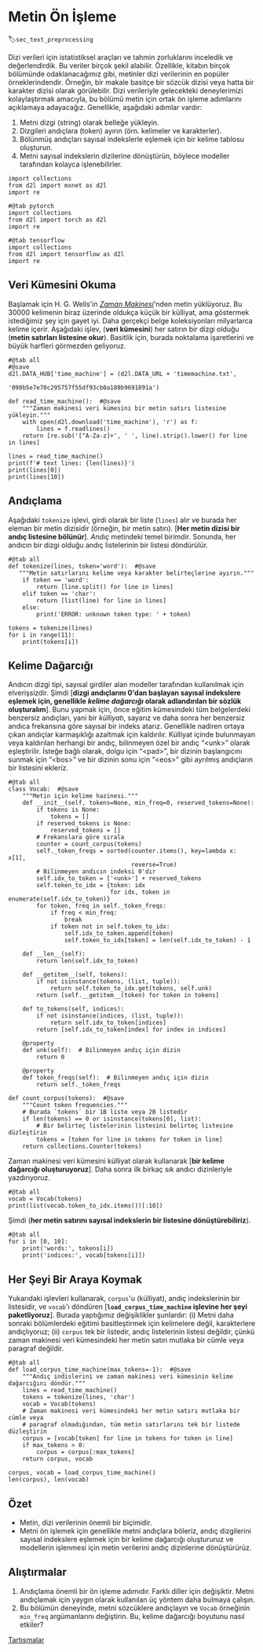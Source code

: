 # Metin Ön 	İşleme
:label:`sec_text_preprocessing`

Dizi verileri için istatistiksel araçları ve tahmin zorluklarını inceledik ve değerlendirdik. Bu veriler birçok şekil alabilir. Özellikle, kitabın birçok bölümünde odaklanacağımız gibi, metinler dizi verilerinin en popüler örneklerindendir. Örneğin, bir makale basitçe bir sözcük dizisi veya hatta bir karakter dizisi olarak görülebilir. Dizi verileriyle gelecekteki deneylerimizi kolaylaştırmak amacıyla, bu bölümü metin için ortak ön işleme adımlarını açıklamaya adayacağız. Genellikle, aşağıdaki adımlar vardır:

1. Metni dizgi (string) olarak belleğe yükleyin.
1. Dizgileri andıçlara (token) ayırın (örn. kelimeler ve karakterler).
1. Bölünmüş andıçları sayısal indekslerle eşlemek için bir kelime tablosu oluşturun.
1. Metni sayısal indekslerin dizilerine dönüştürün, böylece modeller tarafından kolayca işlenebilirler.

```{.python .input}
import collections
from d2l import mxnet as d2l
import re
```

```{.python .input}
#@tab pytorch
import collections
from d2l import torch as d2l
import re
```

```{.python .input}
#@tab tensorflow
import collections
from d2l import tensorflow as d2l
import re
```

## Veri Kümesini Okuma

Başlamak için H. G. Wells'in [*Zaman Makinesi*](http://www.gutenberg.org/ebooks/35)'nden metin yüklüyoruz. Bu 30000 kelimenin biraz üzerinde oldukça küçük bir külliyat, ama göstermek istediğimiz şey için gayet iyi. Daha gerçekçi belge koleksiyonları milyarlarca kelime içerir. Aşağıdaki işlev, (**veri kümesini**) her satırın bir dizgi olduğu (**metin satırları listesine okur**). Basitlik için, burada noktalama işaretlerini ve büyük harfleri görmezden geliyoruz.

```{.python .input}
#@tab all
#@save
d2l.DATA_HUB['time_machine'] = (d2l.DATA_URL + 'timemachine.txt',
                                '090b5e7e70c295757f55df93cb0a180b9691891a')

def read_time_machine():  #@save
    """Zaman makinesi veri kümesini bir metin satırı listesine yükleyin."""
    with open(d2l.download('time_machine'), 'r') as f:
        lines = f.readlines()
    return [re.sub('[^A-Za-z]+', ' ', line).strip().lower() for line in lines]

lines = read_time_machine()
print(f'# text lines: {len(lines)}')
print(lines[0])
print(lines[10])
```

## Andıçlama

Aşağıdaki `tokenize` işlevi, girdi olarak bir liste (`lines`) alır ve burada her eleman bir metin dizisidir (örneğin, bir metin satırı). [**Her metin dizisi bir andıç listesine bölünür**]. *Andıç* metindeki temel birimdir. Sonunda, her andıcın bir dizgi olduğu andıç listelerinin bir listesi döndürülür.

```{.python .input}
#@tab all
def tokenize(lines, token='word'):  #@save
   """Metin satırlarını kelime veya karakter belirteçlerine ayırın."""
    if token == 'word':
        return [line.split() for line in lines]
    elif token == 'char':
        return [list(line) for line in lines]
    else:
        print('ERROR: unknown token type: ' + token)

tokens = tokenize(lines)
for i in range(11):
    print(tokens[i])
```

## Kelime Dağarcığı

Andıcın dizgi tipi, sayısal girdiler alan modeller tarafından kullanılmak için elverişsizdir. Şimdi [**dizgi andıçlarını 0'dan başlayan sayısal indekslere eşlemek için, genellikle *kelime dağarcığı* olarak adlandırılan bir sözlük oluşturalım**]. Bunu yapmak için, önce eğitim kümesindeki tüm belgelerdeki benzersiz andıçları, yani bir *külliyat*ı, sayarız ve daha sonra her benzersiz andıca frekansına göre sayısal bir indeks atarız. Genellikle nadiren ortaya çıkan andıçlar karmaşıklığı azaltmak için kaldırılır. Külliyat içinde bulunmayan veya kaldırılan herhangi bir andıç, bilinmeyen özel bir andıç “&lt;unk&gt;” olarak eşleştirilir. İsteğe bağlı olarak, dolgu için “&lt;pad&gt;”, bir dizinin başlangıcını sunmak için “&lt;bos&gt;” ve bir dizinin sonu için “&lt;eos&gt;” gibi ayrılmış andıçların bir listesini ekleriz.

```{.python .input}
#@tab all
class Vocab:  #@save
    """Metin için kelime hazinesi."""
    def __init__(self, tokens=None, min_freq=0, reserved_tokens=None):
        if tokens is None:
            tokens = []
        if reserved_tokens is None:
            reserved_tokens = [] 
        # Frekanslara göre sırala
        counter = count_corpus(tokens)
        self._token_freqs = sorted(counter.items(), key=lambda x: x[1],
                                   reverse=True)
        # Bilinmeyen andıcın indeksi 0'dır
        self.idx_to_token = ['<unk>'] + reserved_tokens
        self.token_to_idx = {token: idx
                             for idx, token in enumerate(self.idx_to_token)}
        for token, freq in self._token_freqs:
            if freq < min_freq:
                break
            if token not in self.token_to_idx:
                self.idx_to_token.append(token)
                self.token_to_idx[token] = len(self.idx_to_token) - 1

    def __len__(self):
        return len(self.idx_to_token)

    def __getitem__(self, tokens):
        if not isinstance(tokens, (list, tuple)):
            return self.token_to_idx.get(tokens, self.unk)
        return [self.__getitem__(token) for token in tokens]

    def to_tokens(self, indices):
        if not isinstance(indices, (list, tuple)):
            return self.idx_to_token[indices]
        return [self.idx_to_token[index] for index in indices]

    @property
    def unk(self):  # Bilinmeyen andıç için dizin
        return 0

    @property
    def token_freqs(self):  # Bilinmeyen andıç için dizin
        return self._token_freqs

def count_corpus(tokens):  #@save
    """Count token frequencies."""
    # Burada `tokens` bir 1B liste veya 2B listedir
    if len(tokens) == 0 or isinstance(tokens[0], list):
        # Bir belirteç listelerinin listesini belirteç listesine düzleştirin
        tokens = [token for line in tokens for token in line]
    return collections.Counter(tokens)
```

Zaman makinesi veri kümesini külliyat olarak kullanarak [**bir kelime dağarcığı oluşturuyoruz**]. Daha sonra ilk birkaç sık andıcı dizinleriyle yazdırıyoruz.

```{.python .input}
#@tab all
vocab = Vocab(tokens)
print(list(vocab.token_to_idx.items())[:10])
```

Şimdi (**her metin satırını sayısal indekslerin bir listesine dönüştürebiliriz**).

```{.python .input}
#@tab all
for i in [0, 10]:
    print('words:', tokens[i])
    print('indices:', vocab[tokens[i]])
```

## Her Şeyi Bir Araya Koymak

Yukarıdaki işlevleri kullanarak, `corpus`'u (külliyat), andıç indekslerinin bir listesidir, ve `vocab`'ı döndüren [**`load_corpus_time_machine` işlevine her şeyi paketliyoruz**]. Burada yaptığımız değişiklikler şunlardır: (i) Metni daha sonraki bölümlerdeki eğitimi basitleştirmek için kelimelere değil, karakterlere andıçlıyoruz; (ii) `corpus` tek bir listedir, andıç listelerinin listesi değildir, çünkü zaman makinesi veri kümesindeki her metin satırı mutlaka bir cümle veya paragraf değildir.

```{.python .input}
#@tab all
def load_corpus_time_machine(max_tokens=-1):  #@save
    """Andıç indislerini ve zaman makinesi veri kümesinin kelime dağarcığını döndür."""
    lines = read_time_machine()
    tokens = tokenize(lines, 'char')
    vocab = Vocab(tokens)
    # Zaman makinesi veri kümesindeki her metin satırı mutlaka bir cümle veya 
    # paragraf olmadığından, tüm metin satırlarını tek bir listede düzleştirin
    corpus = [vocab[token] for line in tokens for token in line]
    if max_tokens > 0:
        corpus = corpus[:max_tokens]
    return corpus, vocab

corpus, vocab = load_corpus_time_machine()
len(corpus), len(vocab)
```

## Özet

* Metin, dizi verilerinin önemli bir biçimidir.
* Metni ön işlemek için genellikle metni andıçlara böleriz, andıç dizgilerini sayısal indekslere eşlemek için bir kelime dağarcığı oluştururuz ve modellerin işlenmesi için metin verilerini andıç dizinlerine dönüştürürüz.

## Alıştırmalar

1. Andıçlama önemli bir ön işleme adımıdır. Farklı diller için değişiktir. Metni andıçlamak için yaygın olarak kullanılan üç yöntem daha bulmaya çalışın.
1. Bu bölümün deneyinde, metni sözcüklere andıçlayın ve `Vocab` örneğinin `min_freq` argümanlarını değiştirin. Bu, kelime dağarcığı boyutunu nasıl etkiler?

[Tartışmalar](https://discuss.d2l.ai/t/115)
